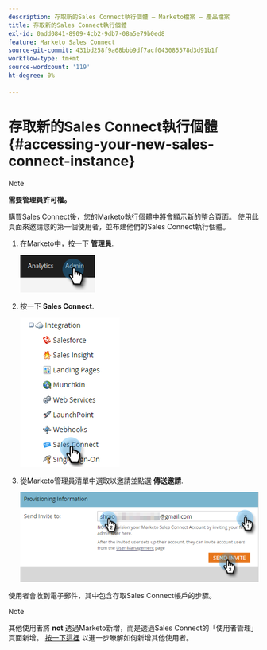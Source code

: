 ```yaml
---
description: 存取新的Sales Connect執行個體 — Marketo檔案 — 產品檔案
title: 存取新的Sales Connect執行個體
exl-id: 0add0841-8909-4cb2-9db7-08a5e79b0ed8
feature: Marketo Sales Connect
source-git-commit: 431bd258f9a68bbb9df7acf043085578d3d91b1f
workflow-type: tm+mt
source-wordcount: '119'
ht-degree: 0%

---
```


# 存取新的Sales Connect執行個體 {#accessing-your-new-sales-connect-instance}

>[!NOTE]
>
>**需要管理員許可權。**

購買Sales Connect後，您的Marketo執行個體中將會顯示新的整合頁面。 使用此頁面來邀請您的第一個使用者，並布建他們的Sales Connect執行個體。

1. 在Marketo中，按一下 **管理員**.

   ![](assets/accessing-your-new-sales-connect-instance-1.png)

1. 按一下 **Sales Connect**.

   ![](assets/accessing-your-new-sales-connect-instance-2.png)

1. 從Marketo管理員清單中選取以邀請並點選 **傳送邀請**.

   ![](assets/accessing-your-new-sales-connect-instance-3.png)

使用者會收到電子郵件，其中包含存取Sales Connect帳戶的步驟。

>[!NOTE]
>
>其他使用者將 **not** 透過Marketo新增，而是透過Sales Connect的「使用者管理」頁面新增。 [按一下這裡](/help/marketo/product-docs/marketo-sales-connect/admin/invite-users.md) 以進一步瞭解如何新增其他使用者。
